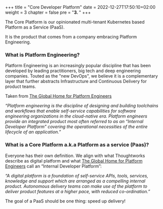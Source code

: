 +++
title = "Core Developer Platform"
date = 2022-12-27T17:50:10+02:00
weight = 3
chapter = false 
pre = "<b>3. </b>"
+++

The Core Platform is our opinionated multi-tenant Kubernetes based Platform as a Service (PaaS).

It is the product that comes from a company embracing Platform Engineering.

###  What is Platform Engineering?

Platform Engineering is an increasingly popular discipline that has been developed by leading practitioners, big tech and deep engineering companies.  Touted as the "new DevOps", we believe it is a complementary layer that further abstracts Infrastructure and Continuous Delivery for product teams.

Taken from [The Global Home for Platform Engineers ](https://platformengineering.org/)

*“Platform engineering is the discipline of designing and building toolchains and workflows that enable self-service capabilities for software engineering organizations in the cloud-native era. Platform engineers provide an integrated product most often referred to as an “Internal Developer Platform” covering the operational necessities of the entire lifecycle of an application.”*

### What is a Core Platform a.k.a Platform as a service (Paas)?


Everyone has their own definition. We align with what Thoughtworks describe as digital platform and what [The Global Home for Platform Engineers](https://platformengineering.org/)  call an “Internal Developer Platform”:

*“A digital platform is a foundation of self-service APIs, tools, services, knowledge and support which are arranged as a compelling internal product. Autonomous delivery teams can make use of the platform to deliver product features at a higher pace, with reduced co-ordination.”*

The goal of a PaaS should be one thing: speed up delivery!

